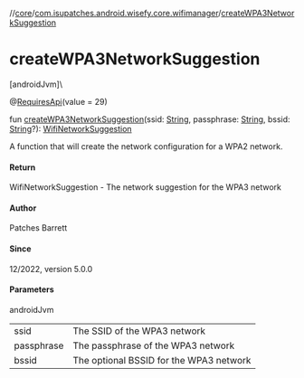 //[core](../../index.md)/[com.isupatches.android.wisefy.core.wifimanager](index.md)/[createWPA3NetworkSuggestion](create-w-p-a3-network-suggestion.md)

# createWPA3NetworkSuggestion

[androidJvm]\

@[RequiresApi](https://developer.android.com/reference/kotlin/androidx/annotation/RequiresApi.html)(value = 29)

fun [createWPA3NetworkSuggestion](create-w-p-a3-network-suggestion.md)(ssid: [String](https://kotlinlang.org/api/latest/jvm/stdlib/kotlin/-string/index.html), passphrase: [String](https://kotlinlang.org/api/latest/jvm/stdlib/kotlin/-string/index.html), bssid: [String](https://kotlinlang.org/api/latest/jvm/stdlib/kotlin/-string/index.html)?): [WifiNetworkSuggestion](https://developer.android.com/reference/kotlin/android/net/wifi/WifiNetworkSuggestion.html)

A function that will create the network configuration for a WPA2 network.

#### Return

WifiNetworkSuggestion - The network suggestion for the WPA3 network

#### Author

Patches Barrett

#### Since

12/2022, version 5.0.0

#### Parameters

androidJvm

| | |
|---|---|
| ssid | The SSID of the WPA3 network |
| passphrase | The passphrase of the WPA3 network |
| bssid | The optional BSSID for the WPA3 network |
